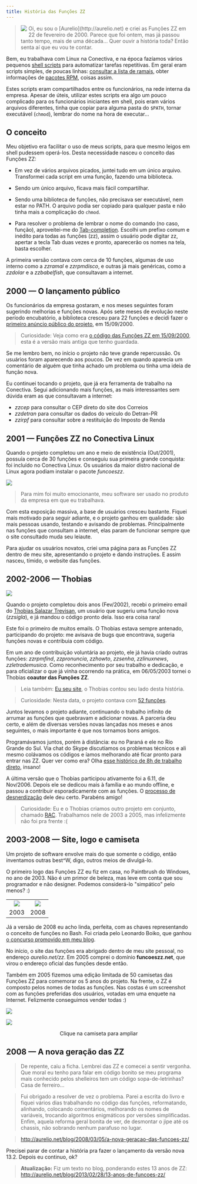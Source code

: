 ```yaml
---
title: História das Funções ZZ
---
```


> <img src="img/aurelio-64.png" style="padding:0 5px 5px 0; float:left;">
> Oi, eu sou o [Aurelio](http://aurelio.net) e criei as Funções ZZ em 22 de fevereiro de 2000. Parece que foi ontem, mas já passou tanto tempo, mais de uma década… Quer ouvir a história toda? Então senta aí que eu vou te contar.

Bem, eu trabalhava com Linux na Conectiva, e na época fazíamos vários pequenos [shell scripts](http://aurelio.net/shell/) para automatizar tarefas repetitivas. Em geral eram scripts simples, de poucas linhas: [consultar a lista de ramais](http://aurelio.net/doc/rdl/areas-compartilhadas.html), obter informações de [pacotes RPM](http://en.wikipedia.org/wiki/RPM_Package_Manager), coisas assim.

Estes scripts eram compartilhados entre os funcionários, na rede interna da empresa. Apesar de úteis, utilizar estes scripts era algo um pouco complicado para os funcionários iniciantes em shell, pois eram vários arquivos diferentes, tinha que copiar para alguma pasta do `$PATH`, tornar executável (`chmod`), lembrar do nome na hora de executar…


## O conceito

Meu objetivo era facilitar o uso de meus scripts, para que mesmo leigos em shell pudessem operá-los. Desta necessidade nasceu o conceito das Funções ZZ:

* Em vez de vários arquivos picados, juntei tudo em um único arquivo. Transformei cada script em uma função, fazendo uma biblioteca.

* Sendo um único arquivo, ficava mais fácil compartilhar.

* Sendo uma biblioteca de funções, não precisava ser executável, nem estar no PATH. O arquivo podia ser copiado para qualquer pasta e não tinha mais a complicação do `chmod`.

* Para resolver o problema de lembrar o nome do comando (no caso, função), aproveitei-me do [Tab-completion](http://en.wikipedia.org/wiki/Command-line_completion). Escolhi um prefixo comum e inédito para todas as funções (zz), assim o usuário pode digitar zz, apertar a tecla Tab duas vezes e pronto, aparecerão os nomes na tela, basta escolher.

A primeira versão contava com cerca de 10 funções, algumas de uso interno como a *zzramal* e *zzrpmdisco*, e outras já mais genéricas, como a *zzdolar* e a *zzbabelfish*, que consultavam a internet.

<!-- [Babelfish ""http://en.wikipedia.org/wiki/Yahoo!_Babel_Fish""], [Babylon ""http://en.wikipedia.org/wiki/Babylon_(program)""], [Jargon File http://www.catb.org/jargon/]. -->

<!-- O nome da minha bilioteca de funções mudou com o tempo. No início era ``.bash_functions``, depois virou ``.bashzz``, depois ``funcoeszz``. -->

<!--
%%% EMAILS HISTÓRICOS
%
% From aurelio@conectiva.com.br
% Date: Sat, 26 Feb 2000 00:06:21 -0300 (EST)
% To: Wanderlei Antonio Cavassin
% Subject: .bash_functions
%
% aí, já é um começo. tô padronizado os nomes de função como zz*
% /wb/aurelio/.bash_functions
%
% ainda vou por mais coisas.
%
%---------------------------------------------------------------
%
% From aurelio@conectiva.com.br
% Date: Wed, 3 May 2000 15:33:06 -0300 (EST)
% To: Carlos Augusto Mariano Horylka
% Subject: Re: preciso de um help
%
% @ 3/5, Carlos Augusto Mariano Horylka:
% > o arnaldo me mostrou um tempo atras um script acho que vc mesmo fez que
% > se chamava jargon ou algo parecido.
%
%---------------------------------------------------------------
%
% Date: Thu, 11 May 2000 15:50:09 -0300 (EST)
% [...]
% [~] zzrpmdisco /d/conectiva/RPMS/emacs-*
% 52Mb
% [~] zzrpmdisco /d/conectiva/RPMS/vim-*
% 6Mb
%
%---------------------------------------------------------------
%
% From aurelio@conectiva.com.br
% Date: Tue, 16 May 2000 00:50:22 -0300 (EST)
% To: "Ademar de Souza Reis Jr."
% Subject: Re: bash-functions Era: Calculo de horas
%
% @ 1/3, Ademar de Souza Reis Jr.:
% > > http://www.conectiva.com.br/~aurelio/programas/bash/funcoes
% [...]
% > > as de dicionário e tradução são BEM úteis. a do dólar tb.
% [...]
% agora tem uma que foi dica do roxo pra ver de que país é o domínio...
% [...]
% > dos2unix
% > lscore
% > rmcore
% > mkill
% > what
% > Se achar alguma útil, fique avontade em usar: tudo sob os termos da GPL.
%
% peguei a mkill e virou zzkill, fiz uma mudançazinha no sed
% [...]
% dá uma olhadinha lá, tem saída colorida, ajuda, troca de palavras
% e extensões, kill... &:)
-->

## 2000 — O lançamento público

Os funcionários da empresa gostaram, e nos meses seguintes foram sugerindo melhorias e funções novas. Após sete meses de evolução neste período encubatório, a biblioteca cresceu para 22 funções e decidi fazer o [primeiro anúncio público do projeto](http://br.groups.yahoo.com/group/shell-script/message/430), em 15/09/2000.

<!-- O pacote cresceu para pouco mais de 20 funções de uso geral, como trocar palavras, trocar extensão de arquivo e cálculos. -->
<!-- Também criei o esquema de ajuda nos cabeçalhos (--help) e saída colorida. -->

> Curiosidade: Veja como era [o código das Funções ZZ em 15/09/2000](download/funcoeszz-0.0915.sh), esta é a versão mais antiga que tenho guardada.

Se me lembro bem, no início o projeto não teve grande repercussão. Os usuários foram aparecendo aos poucos. De vez em quando aparecia um comentário de alguém que tinha achado um problema ou tinha uma ideia de função nova.

Eu continuei tocando o projeto, que já era ferramenta de trabalho na Conectiva. Segui adicionando mais funções, as mais interessantes sem dúvida eram as que consultavam a internet:

* *zzcep* para consultar o CEP direto do site dos Correios
* *zzdetran* para consultar os dados do veículo do Detran-PR
* *zzirpf* para consultar sobre a restituição do Imposto de Renda

<!-- Nesta época também criei a //zzarrumanome//, que se tornou uma das funções preferidas dos usuários, usada principalmente para faxinar arquivos MP3. -->


## 2001 — Funções ZZ no Conectiva Linux

<!--
Changelog do funcoeszz.spec (usado pra gerar o pacote RPM)

* Tue Oct 02 2001 Aurélio Marinho Jargas <verde@conectiva.com>
+ funcoeszz-1.0-1cl
- CL package (finally) created
-->

Quando o projeto completou um ano e meio de existência (Out/2001), possuía cerca de 30 funções e conseguiu sua primeira grande conquista: foi incluído no Conectiva Linux. Os usuários da maior distro nacional de Linux agora podiam instalar o pacote *funcoeszz*.

![](img/cl8-caixa.jpg)

> Para mim foi muito emocionante, meu software ser usado no produto da empresa em que eu trabalhava.

Com esta exposição massiva, a base de usuários cresceu bastante. Fiquei mais motivado para seguir adiante, e o projeto ganhou em qualidade: são mais pessoas usando, testando e avisando de problemas. Principalmente nas funções que consultam a internet, elas param de funcionar sempre que o site consultado muda seu leiaute.

Para ajudar os usuários novatos, criei uma página para as Funções ZZ dentro de meu site, apresentando o projeto e dando instruções. E assim nasceu, tímido, o website das funções.

<!-- http://verde666.org/programas/bash/funcoeszz — 2001-10 (ou antes) -->
<!-- http://verde666.org/zz                       — 2002-06 (ou antes) -->


## 2002-2006 — Thobias

<!--
%%% PRIMEIRO EMAIL THOBIAS
%
% Date: Thu, 21 Feb 2002 10:31:55 -0300 (BRT)
% From: Thobias Salazar Trevisan
% Subject: funcoeszz
%
% Legal a ideia das funcoeszz.
% Entao aqui vao duas ideias para vc acrescentar se quiseres...
% Pesquisa por Acronyms e por cep.
%
% acron()
% {
% ACRON=`echo $1 | tr '[a-z]' '[A-Z]'`
% lynx -dump "http://www.acronymfinder.com/af-query.asp?String=exact&Acronym=${1}&Find=Find" \
%  | sed -n "/^[[:space:]]*$ACRON/p" | sed 's/\[.*$//'  
% }
%
% cep2(){
% echo "_textCEP=${1}&_b_cep.x=1" | lynx -post-data -nolist -crawl \
% -width=300 -accept_all_cookies http://www.terra.com.br/cep/ceps.cgi| sed '1,2d'
% }
-->

![](img/thobias.jpg)

Quando o projeto completou dois anos  (Fev/2002), recebi o primeiro email do [Thobias Salazar Trevisan](http://thobias.org), um usuário que sugeriu uma função nova (*zzsigla*), e já mandou o código pronto dela. Isso era coisa rara!

Este foi o primeiro de muitos emails. O Thobias estava sempre antenado, participando do projeto: me avisava de bugs que encontrava, sugeria funções novas e contribuia com código.

<!--
Funções novas criadas pelo Thobias antes de ser co-autor:
zzsigla, zzrpmfind, zzpronuncia, zzhowto, zzsenha, zzlinuxnews, zzletrademusica.
-->

Em um ano de contribuição voluntária ao projeto, ele já havia criado outras funções: *zzrpmfind*, *zzpronuncia*, *zzhowto*, *zzsenha*, *zzlinuxnews*, *zzletrademusica*. Como reconhecimento por seu trabalho e dedicação, e para oficializar o que já vinha ocorrendo na prática, em 06/05/2003 tornei o Thobias **coautor das Funções ZZ**.

> Leia também: [Eu seu site](http://www.thobias.org/scr/), o Thobias contou seu lado desta história.

> Curiosidade: Nesta data, o projeto contava com [52 funções](download/funcoeszz-3.0507.sh).

Juntos levamos o projeto adiante, continuando o trabalho infinito de arrumar as funções que quebravam e adicionar novas. A parceria deu certo, e além de diversas versões novas lançadas nos meses e anos seguintes, o mais importante é que nos tornamos bons amigos.

Programávamos juntos, porém à distância: eu no Paraná e ele no Rio Grande do Sul. Via chat do Skype discutíamos os problemas técnicos e ali mesmo colávamos os códigos e íamos melhorando até ficar pronto para entrar nas ZZ. Quer ver como era? Olha [esse histórico de 8h de trabalho direto](aovivo.html), insano!

<!-- Um GitHub da vida naquela época seria muito útil :) -->

A última versão que o Thobias participou ativamente foi a 6.11, de Nov/2006. Depois ele se dedicou mais à família e ao mundo offline, e passou a contribuir esporadicamente com as funções. O [processo de desnerdização](http://aurelio.net/blog/2005/11/30/processo-de-desnerdizacao/) dele deu certo. Parabéns amigo!

> Curiosidade: Eu e o Thobias criamos outro projeto em conjunto, chamado [RAC](http://aurelio.net/rac/). Trabalhamos nele de 2003 a 2005, mas infelizmente não foi pra frente :(


## 2003-2008 — Site, logo e camiseta

<!-- 02 Jul 2003 — O site das Funções ZZ atualizada e agora as funções têm um logotipo, ou algo parecido... O Sr. Paintbrush foi chamado para me ajudar. Além do logo agora também tem o novíssimo livro de visitas das funções, para os usuários fazerem declarações de amor ao programa :) -->
<!-- 30 Set 2005 — 5 anos de Funções ZZ - Site novo e camiseta -->

Um projeto de software envolve mais do que somente o código, então inventamos outras best^W, digo, outros meios de divulgá-lo.

O primeiro logo das Funções ZZ eu fiz em casa, no Paintbrush do Windows, no ano de 2003. Não é um primor de beleza, mas leve em conta que sou programador e não designer. Podemos considerá-lo "simpático" pelo menos? :)

<table style="text-align:center">
<tr>
    <td><img src="img/logo/zzlogo-old.png"></td>
    <td><img src="img/icon/128.png"></td>
</tr>
<tr>
    <td>2003</td>
    <td>2008</td>
</tr>
</table>

Já a versão de 2008 eu acho linda, perfeita, com as chaves representando o conceito de funções no Bash. Foi criada pelo Leonardo Boiko, que ganhou [o concurso promovido em meu blog](http://aurelio.net/blog/2008/08/13/novo-icone-logotipo-das-funcoes-zz/).

No início, o site das funções era abrigado dentro de meu site pessoal, no endereço *aurelio.net/zz*. Em 2005 comprei o domínio **funcoeszz.net**, que virou o endereço oficial das funções desde então.

Também em 2005 fizemos uma edição limitada de 50 camisetas das Funções ZZ para comemorar os 5 anos do projeto. Na frente, o ZZ é composto pelos nomes de todas as funções. Nas costas é um screenshot com as funções preferidas dos usuários, votadas em uma enquete na Internet. Felizmente conseguimos vender todas :)

[![](img/camiseta-zz-frente.png)](img/camiseta-zz-arte-frente.png)

[![](img/camiseta-zz-costas.png)](img/camiseta-zz-arte-costas.png)

<p style="text-align:center">Clique na camiseta para ampliar</p>

<!--
%  |  [img/camiseta/daniduc-holanda-mini.jpg]  |  [img/camiseta/fabricio-beltram-mini.jpg]
%  |  Daniel Duclós  |  Fabrício Beltram
%  |  [img/camiseta/leandro-bordignon-mini.jpg]  |  [img/camiseta/nei-rauni-mini.jpg]
%  |  Leandro Bordignon  |  Nei Rauni
 -->


## 2008 — A nova geração das ZZ

> De repente, caiu a ficha. Lembrei das ZZ e comecei a sentir vergonha. Que moral eu tenho para falar em código bonito se meu programa mais conhecido pelos shelleiros tem um código sopa-de-letrinhas? Casa de ferreiro…

> Fui obrigado a resolver de vez o problema. Parei a escrita do livro e fiquei vários dias trabalhando no código das funções, reformatando, alinhando, colocando comentários, melhorando os nomes de variáveis, trocando algoritmos enigmáticos por versões simplificadas. Enfim, aquela reforma geral bonita de ver, de desmontar o jipe até os chassis, não sobrando nenhum parafuso no lugar.

> http://aurelio.net/blog/2008/03/05/a-nova-geracao-das-funcoes-zz/

Precisei parar de contar a história pra fazer o lançamento da versão nova 13.2. Depois eu continuo, ok?

> **Atualização:** Fiz um texto no blog, ponderando estes 13 anos de ZZ: http://aurelio.net/blog/2013/02/28/13-anos-de-funcoes-zz/

<!--
v8.3: reescrita do código, UTF-8, testador
v8.10: pasta /extra com as funções extra isoladas em cada arquivo.
v10.12: pastas /zz e /off, com as funções completamente isoladas.
2012-03 comecei API
2012-03-30 mudança SVN Google Code -> GitHub

file:///a/www/blog-arquivo.html
http://aurelio.net/blog/2010/12/23/versao-nova-das-funcoes-zz-10-12/
http://aurelio.net/blog/2008/03/05/a-nova-geracao-das-funcoes-zz/

Com uma média vergonhosa de uma versão nova por ano, 2006 e 2007 passaram lentos para as Funções ZZ.

: v5.0519
- Adicionado suporte ao arquivo ~/.zzextra para armazenar funções de terceiros
- Funções ajustadas para funcionar em UNIX e sistemas antigos com SED limitado: ajuda, chavepgp, cinclude, converte, detransp, dicjargon, diffpalavra, google, kill, maiores, nomefoto, security, zzzz

: v8.3
http://aurelio.net/blog/2008/03/05/a-nova-geracao-das-funcoes-zz/
	post show de bola vale a pena linkar
http://www.Dicas-L.com.br/dicas-l/20080306.php
	resumao na dicas-l
testador (quando?) mega atualização 8.3
UTF-8 mega atualizacao 8.3
 - O **código-fonte** das funções foi inteiramente rescrito - agora é legível, bem estruturado e mais seguro, com muitos comentários explicando seu funcionamento
 - As funções agora migraram para a codificação **UTF-8**, que é padrão na maioria dos sistemas modernos
 - [nova] zztool - Função interna com miniferramentas
 - [zzzz] Mensagens informativas durante a execução, opção --tcshrc agora também inclui as funções extras, opção nova --teste para testar se os comandos básicos estão instalados e conferir a codificação do sistema e das funções (valeu Daniel Zilli, Rodrigo Azevedo)
 - Variável nova ZZCODIGOCOR para configurar a cor dos textos em destaque (padrão: azul)
 - Variável nova ZZVERSAO para guardar a versão atual das funções
 - Variável nova ZZUTF para indicar se o código das funções está em UTF-8
 - Mensagem de uso de cada função agora é extraída diretamente do --help

2008-03-04 SVN Google Code, init com a versão 8.3
http://code.google.com/p/funcoeszz/source/list?num=25&start=26


http://aurelio.net/blog/2008/06/20/funcoes-zz-versao-86/
zzshuffle

http://aurelio.net/blog/2008/07/23/funcoes-zz-versao-87/
explica zzalfabeto, rot13, rot47

http://aurelio.net/blog/2008/08/13/novo-icone-logotipo-das-funcoes-zz/
resultado concurso logotipo

http://aurelio.net/blog/2008/09/30/funcoes-zz-versao-89/
zzecho, explicação e screenshot
zzansi2html

itamar:
r136 | itamarnet | 2009-10-04 23:02:50 -0300 (Dom, 04 Out 2009)
Função nova zzbolsas - Consulta bolsas e ações
	https://github.com/funcoeszz/funcoeszz/commit/5527cd1643a192e91245853e720d9da86165c5b7
email: 26 Set 2009, via form do blog, patch zzloteria
Empossado como coautor em 2013-08-27
Publicamente em 2013-08-30
	http://aurelio.net/blog/2013/08/30/novo-coautor-das-funcoes-zz-itamar-santos-de-souza/

2008-10-02
http://aurelio.net/blog/2008/10/02/recados-da-paroquia-zz/
SVN Google Code


: v8.10
- Adicionado suporte a um diretório com funções extras ($ZZEXTRADIR, valor padrão ~/zzextra)
 - As funções extras foram colocadas no [SVN http://code.google.com/p/funcoeszz/source/browse/]
http://aurelio.net/blog/2008/10/31/funcoes-zz-versao-810/
	história legal sobre zzcarnaval, pascoa, diasdasemana e horariodeverao

: v10.12
 - Nova variável $ZZOFF para guardar a lista das funções que não devem ser carregadas. Use espaços ou vírgulas (ou ambos) como separador. Exemplo: ``export ZZOFF="zzbeep, zzramones"``
 - Definidas como funções essenciais: zzajuda, zztool e zzzz. Elas não podem ser desligadas e as outras funções não funcionarão sem elas.
 - Nova variável $ZZDIR para indicar a pasta que guarda as funções, no caso de uso de funções em arquivos isolados, como no repositório SVN. Valor padrão ~/zz.
 - Novos dados no cabeçalho de cada função, como nome do autor, data de criação e licença.
 - Todas as funções antes chamadas de "extras" agora fazem parte do pacote oficial. Por isso o grande número de funções novas nesta versão. Como não há mais extras, foi removido o suporte a $ZZEXTRA e $ZZEXTRADIR.

: v∞
 - Agora as Funções ZZ estão em evolução contínua e não possuem mais versões formais.
 - [Visite o GitHub https://github.com/funcoeszz/funcoeszz/tree/master/zz] para ver o Changelog de cada função.
 -

- [changelog.html changelog.html]
- [versões antigas download/]
-
E daqui pra frente, que surpresas virão?
-->
